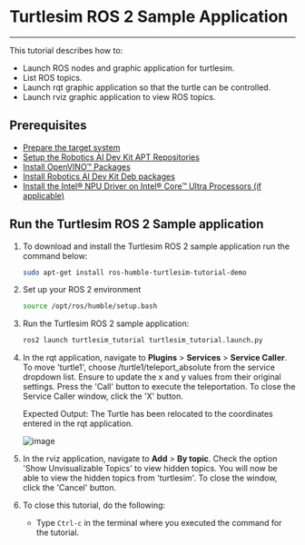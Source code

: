
# Turtlesim ROS 2 Sample Application

---

This tutorial describes how to:

- Launch ROS nodes and graphic application for turtlesim.
- List ROS topics.
- Launch rqt graphic application so that the turtle can be controlled.
- Launch rviz graphic application to view ROS topics.

## Prerequisites

- [Prepare the target system](https://docs.openedgeplatform.intel.com/edge-ai-suites/robotics-ai-suite/main/robotics/gsg_robot/prepare-system.html)
- [Setup the Robotics AI Dev Kit APT Repositories](https://docs.openedgeplatform.intel.com/edge-ai-suites/robotics-ai-suite/main/robotics/gsg_robot/apt-setup.html)
- [Install OpenVINO™ Packages](https://docs.openedgeplatform.intel.com/edge-ai-suites/robotics-ai-suite/main/robotics/gsg_robot/install-openvino.html)
- [Install Robotics AI Dev Kit Deb packages](https://docs.openedgeplatform.intel.com/edge-ai-suites/robotics-ai-suite/main/robotics/gsg_robot/install.html)
- [Install the Intel® NPU Driver on Intel® Core™ Ultra Processors (if applicable)](https://docs.openedgeplatform.intel.com/edge-ai-suites/robotics-ai-suite/main/robotics/gsg_robot/install-npu-driver.html)

## Run the Turtlesim ROS 2 Sample application

1. To download and install the Turtlesim ROS 2 sample application run
    the command below:

    ```bash
    sudo apt-get install ros-humble-turtlesim-tutorial-demo
    ```

2. Set up your ROS 2 environment

    ```bash
    source /opt/ros/humble/setup.bash
    ```

3. Run the Turtlesim ROS 2 sample application:

    ```bash
    ros2 launch turtlesim_tutorial turtlesim_tutorial.launch.py
    ```

4. In the rqt application, navigate to **Plugins** \> **Services** \>
    **Service Caller**. To move \'turtle1\', choose
    /turtle1/teleport_absolute from the service dropdown list. Ensure to
    update the x and y values from their original settings. Press the
    \'Call\' button to execute the teleportation. To close the Service
    Caller window, click the \'X\' button.

    Expected Output: The Turtle has been relocated to the coordinates
    entered in the rqt application.

    ![image](images/23D9D8D8-AFB8-43EF-98A3-995EE956EF5B-low.png)

5. In the rviz application, navigate to **Add** \> **By topic**. Check
    the option \'Show Unvisualizable Topics\' to view hidden topics. You
    will now be able to view the hidden topics from \'turtlesim\'. To
    close the window, click the \'Cancel\' button.

6. To close this tutorial, do the following:

    - Type `Ctrl-c` in the terminal where you executed the command for
      the tutorial.
